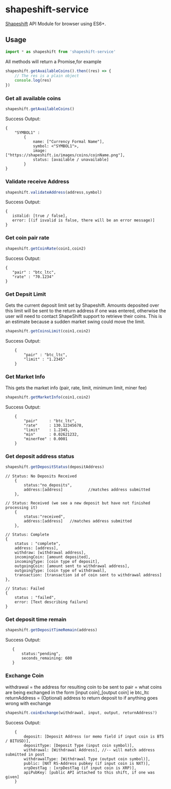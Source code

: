 # shapeshift-service
[Shapeshift](https://shapeshift.io/) API Module for browser using ES6+.

## Usage 

```js
import * as shapeshift from 'shapeshift-service'
```

All methods will return a Promise,for example

```js
shapeshift.getAvailableCoins().then((res) => {
    // The res is a plain object
    console.log(res)
})
```

### Get all available coins

```js
shapeshift.getAvailableCoins()
```

Success Output:

```
{
    "SYMBOL1" :
        {
            name: ["Currency Formal Name"],
            symbol: <"SYMBOL1">,
            image: ["https://shapeshift.io/images/coins/coinName.png"],
            status: [available / unavailable]
        }
}
```
### Validate receive Address
```js
shapeshift.validateAddress(address,symbol)
```

Success Output:

```
{
   isValid: [true / false],
   error: [(if isvalid is false, there will be an error message)]
}
```

### Get coin pair rate

```js
shapeshift.getCoinRate(coin1,coin2)
```

Success Output:

 ```
{
    "pair" : "btc_ltc",
    "rate" : "70.1234"
}
```

### Get Depsit Limit
Gets the current deposit limit set by Shapeshift. Amounts deposited over this limit will be sent to the return address if one was entered, otherwise the user will need to contact ShapeShift support to retrieve their coins. This is an estimate because a sudden market swing could move the limit.

```js
shapeshift.getCoinsLimit(coin1,coin2)
```

Success Output:

```
    {
        "pair" : "btc_ltc",
        "limit" : "1.2345"
    }
```

### Get Market Info
This gets the market info (pair, rate, limit, minimum limit, miner fee)

```js
shapeshift.getMarketInfo(coin1,coin2)
```

Success Output:

```
    {
        "pair"     : "btc_ltc",
        "rate"     : 130.12345678,
        "limit"    : 1.2345,
        "min"      : 0.02621232,
        "minerFee" : 0.0001
    }
```

### Get deposit address status

```js
shapeshift.getDepositStatus(depositAddress)
```

```
// Status: No Deposits Received
    {
        status:"no_deposits",
        address:[address]           //matches address submitted
    },
 
// Status: Received (we see a new deposit but have not finished processing it)
    {
        status:"received",
        address:[address]   //matches address submitted
    },
 
// Status: Complete
{
    status : "complete",
    address: [address],
    withdraw: [withdrawal address],
    incomingCoin: [amount deposited],
    incomingType: [coin type of deposit],
    outgoingCoin: [amount sent to withdrawal address],
    outgoingType: [coin type of withdrawal],
    transaction: [transaction id of coin sent to withdrawal address]
},
 
// Status: Failed
{
    status : "failed",
    error: [Text describing failure]
}
```

### Get deposit time remain

```js
shapeshift.getDepositTimeRemain(address)
```

Success Output:

 ```
    {
        status:"pending",
        seconds_remaining: 600
    }
 ```

### Exchange Coin
withdrawal = the address for resulting coin to be sent to
pair = what coins are being exchanged in the form [input coin]_[output coin]  ie btc_ltc
returnAddress  = (Optional) address to return deposit to if anything goes wrong with exchange

```js
shapeshift.coinExchange(withdrawal, input, output, returnAddress?)
```

Success Output:

```
    {
        deposit: [Deposit Address (or memo field if input coin is BTS / BITUSD)],
        depositType: [Deposit Type (input coin symbol)],
        withdrawal: [Withdrawal Address], //-- will match address submitted in post
        withdrawalType: [Withdrawal Type (output coin symbol)],
        public: [NXT RS-Address pubkey (if input coin is NXT)],
        xrpDestTag : [xrpDestTag (if input coin is XRP)],
        apiPubKey: [public API attached to this shift, if one was given]
    }  
```